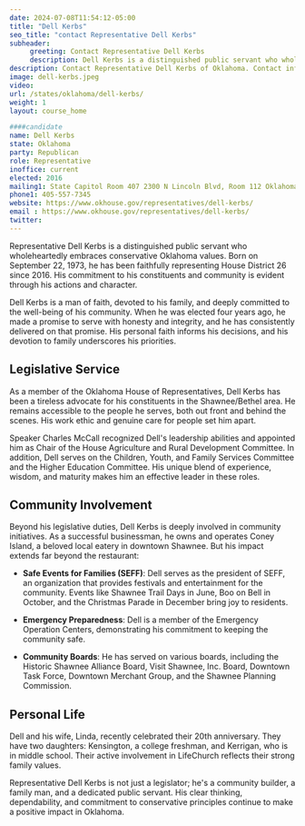 ```yaml
---
date: 2024-07-08T11:54:12-05:00
title: "Dell Kerbs"
seo_title: "contact Representative Dell Kerbs"
subheader:
     greeting: Contact Representative Dell Kerbs
     description: Dell Kerbs is a distinguished public servant who wholeheartedly embraces conservative Oklahoma values. he has been faithfully representing House District 26 since 2016.
description: Contact Representative Dell Kerbs of Oklahoma. Contact information for Dell Kerbs includes email address, phone number, and mailing address.
image: dell-kerbs.jpeg
video:
url: /states/oklahoma/dell-kerbs/
weight: 1
layout: course_home

####candidate
name: Dell Kerbs
state: Oklahoma
party: Republican
role: Representative
inoffice: current
elected: 2016
mailing1: State Capitol Room 407 2300 N Lincoln Blvd, Room 112 Oklahoma City, OK 73105
phone1: 405-557-7345
website: https://www.okhouse.gov/representatives/dell-kerbs/
email : https://www.okhouse.gov/representatives/dell-kerbs/
twitter:
---
```

Representative Dell Kerbs is a distinguished public servant who wholeheartedly embraces conservative Oklahoma values. Born on September 22, 1973, he has been faithfully representing House District 26 since 2016. His commitment to his constituents and community is evident through his actions and character.

Dell Kerbs is a man of faith, devoted to his family, and deeply committed to the well-being of his community. When he was elected four years ago, he made a promise to serve with honesty and integrity, and he has consistently delivered on that promise. His personal faith informs his decisions, and his devotion to family underscores his priorities.

## Legislative Service

As a member of the Oklahoma House of Representatives, Dell Kerbs has been a tireless advocate for his constituents in the Shawnee/Bethel area. He remains accessible to the people he serves, both out front and behind the scenes. His work ethic and genuine care for people set him apart.

Speaker Charles McCall recognized Dell's leadership abilities and appointed him as Chair of the House Agriculture and Rural Development Committee. In addition, Dell serves on the Children, Youth, and Family Services Committee and the Higher Education Committee. His unique blend of experience, wisdom, and maturity makes him an effective leader in these roles.

## Community Involvement

Beyond his legislative duties, Dell Kerbs is deeply involved in community initiatives. As a successful businessman, he owns and operates Coney Island, a beloved local eatery in downtown Shawnee. But his impact extends far beyond the restaurant:

- **Safe Events for Families (SEFF)**: Dell serves as the president of SEFF, an organization that provides festivals and entertainment for the community. Events like Shawnee Trail Days in June, Boo on Bell in October, and the Christmas Parade in December bring joy to residents.

- **Emergency Preparedness**: Dell is a member of the Emergency Operation Centers, demonstrating his commitment to keeping the community safe.

- **Community Boards**: He has served on various boards, including the Historic Shawnee Alliance Board, Visit Shawnee, Inc. Board, Downtown Task Force, Downtown Merchant Group, and the Shawnee Planning Commission.

## Personal Life

Dell and his wife, Linda, recently celebrated their 20th anniversary. They have two daughters: Kensington, a college freshman, and Kerrigan, who is in middle school. Their active involvement in LifeChurch reflects their strong family values.

Representative Dell Kerbs is not just a legislator; he's a community builder, a family man, and a dedicated public servant. His clear thinking, dependability, and commitment to conservative principles continue to make a positive impact in Oklahoma.
